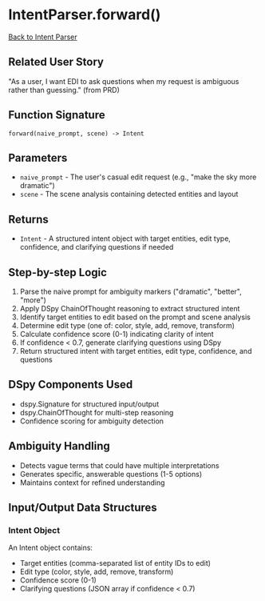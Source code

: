 # IntentParser.forward()

[Back to Intent Parser](../reasoning_intent_parser.md)

## Related User Story
"As a user, I want EDI to ask questions when my request is ambiguous rather than guessing." (from PRD)

## Function Signature
`forward(naive_prompt, scene) -> Intent`

## Parameters
- `naive_prompt` - The user's casual edit request (e.g., "make the sky more dramatic")
- `scene` - The scene analysis containing detected entities and layout

## Returns
- `Intent` - A structured intent object with target entities, edit type, confidence, and clarifying questions if needed

## Step-by-step Logic
1. Parse the naive prompt for ambiguity markers ("dramatic", "better", "more")
2. Apply DSpy ChainOfThought reasoning to extract structured intent
3. Identify target entities to edit based on the prompt and scene analysis
4. Determine edit type (one of: color, style, add, remove, transform)
5. Calculate confidence score (0-1) indicating clarity of intent
6. If confidence < 0.7, generate clarifying questions using DSpy
7. Return structured intent with target entities, edit type, confidence, and questions

## DSpy Components Used
- dspy.Signature for structured input/output
- dspy.ChainOfThought for multi-step reasoning
- Confidence scoring for ambiguity detection

## Ambiguity Handling
- Detects vague terms that could have multiple interpretations
- Generates specific, answerable questions (1-5 options)
- Maintains context for refined understanding

## Input/Output Data Structures
### Intent Object
An Intent object contains:
- Target entities (comma-separated list of entity IDs to edit)
- Edit type (color, style, add, remove, transform)
- Confidence score (0-1)
- Clarifying questions (JSON array if confidence < 0.7)